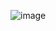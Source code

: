 ![image](https://github.com/ghmiyoshi/ms-ead/assets/36977180/dca3e0d4-4db7-473f-a5cb-8820b5c4886c)

